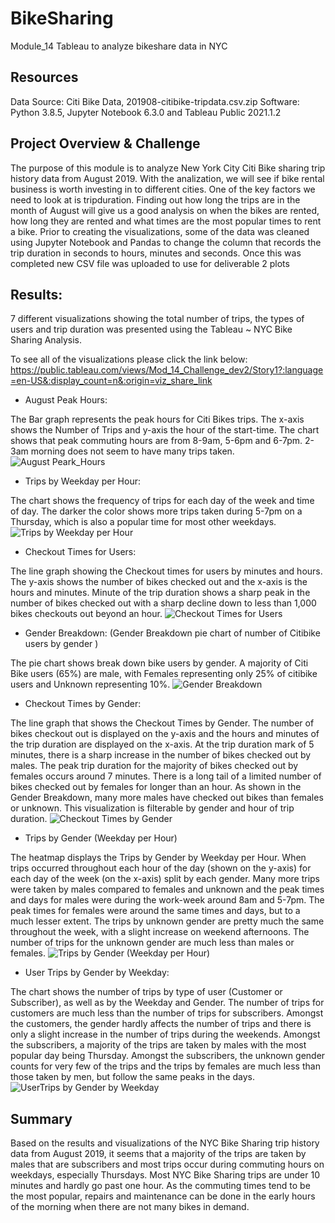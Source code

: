 
# BikeSharing
Module_14
Tableau to analyze bikeshare data in NYC

## Resources
Data Source: Citi Bike Data, 201908-citibike-tripdata.csv.zip
Software: Python 3.8.5, Jupyter Notebook 6.3.0 and Tableau Public 2021.1.2


## Project Overview & Challenge
The purpose of this module is to analyze New York City Citi Bike sharing trip history data from August 2019. With the analization, we will see if bike rental business is worth investing in to different cities. One of the key factors we need to look at is tripduration. Finding out how long the trips are in the month of August will give us a good analysis on when the bikes are rented, how long they are rented and what times are the most popular times to rent a bike.  Prior to creating the visualizations, some of the data was cleaned using Jupyter Notebook and Pandas to change the column that records the trip duration in seconds to hours, minutes and seconds. Once this was completed new CSV file was uploaded to use for deliverable 2 plots


## Results:
7 different visualizations showing the total number of trips, the types of users and trip duration was presented using the Tableau ~ NYC Bike Sharing Analysis.

To see all of the visualizations please click the link below:
https://public.tableau.com/views/Mod_14_Challenge_dev2/Story1?:language=en-US&:display_count=n&:origin=viz_share_link




- August Peak Hours:

The Bar graph represents the peak hours for Citi Bikes trips. The x-axis shows the Number of Trips and y-axis the hour of the start-time. The chart shows that peak commuting hours are from 8-9am, 5-6pm and 6-7pm. 2-3am morning does not seem to have many trips taken.
![August Peark_Hours](https://user-images.githubusercontent.com/80075982/122303451-6e041e00-ceb8-11eb-8acd-831ea225dd7f.png)



- Trips by Weekday per Hour:

The chart shows the frequency of trips for each day of the week and time of day. The darker the color shows more trips taken during 5-7pm on a Thursday, which is also a popular time for most other weekdays. 
![Trips by Weekday per Hour](https://user-images.githubusercontent.com/80075982/122164910-4a939180-ce2c-11eb-8620-ed4988fb6370.png)


- Checkout Times for Users:

The line graph showing the Checkout times for users by minutes and hours. The y-axis shows the number of bikes checked out and the x-axis is the hours and minutes. Minute of the trip duration shows a sharp peak in the number of bikes checked out with a sharp decline down to less than 1,000 bikes checkouts out beyond an hour. 
![Checkout Times for Users](https://user-images.githubusercontent.com/80075982/122164902-47000a80-ce2c-11eb-8687-6cafcd235394.png)


- Gender Breakdown: (Gender Breakdown pie chart of number of Citibike users by gender )

The pie chart shows break down bike users by gender. A majority of Citi Bike users (65%) are male, with Females representing only 25% of citibike users and Unknown representing 10%.
![Gender Breakdown](https://user-images.githubusercontent.com/80075982/122164904-48313780-ce2c-11eb-99a4-522272888f54.png)


- Checkout Times by Gender:

The line graph that shows the Checkout Times by Gender. The number of bikes checkout out is displayed on the y-axis and the hours and minutes of the trip duration are displayed on the x-axis. At the trip duration mark of 5 minutes, there is a sharp increase in the number of bikes checked out by males. The peak trip duration for the majority of bikes checked out by females occurs around 7 minutes. There is a long tail of a limited number of bikes checked out by females for longer than an hour. As shown in the Gender Breakdown, many more males have checked out bikes than females or unknown. This visualization is filterable by gender and hour of trip duration.
![Checkout Times by Gender](https://user-images.githubusercontent.com/80075982/122164899-45cedd80-ce2c-11eb-9c89-e1be25a3e3da.png)


- Trips by Gender (Weekday per Hour)

The heatmap displays the Trips by Gender by Weekday per Hour. When trips occurred throughout each hour of the day (shown on the y-axis) for each day of the week (on the x-axis) split by each gender. Many more trips were taken by males compared to females and unknown and the peak times and days for males were during the work-week around 8am and 5-7pm. The peak times for females were around the same times and days, but to a much lesser extent. The trips by unknown gender are pretty much the same throughout the week, with a slight increase on weekend afternoons. The number of trips for the unknown gender are much less than males or females. 
![Trips by Gender (Weekday per Hour)](https://user-images.githubusercontent.com/80075982/122164908-49626480-ce2c-11eb-8514-a2770f1e28e0.png)


- User Trips by Gender by Weekday:

The chart shows the number of trips by type of user (Customer or Subscriber), as well as by the Weekday and Gender. The number of trips for customers are much less than the number of trips for subscribers. Amongst the customers, the gender hardly affects the number of trips and there is only a slight increase in the number of trips during the weekends. Amongst the subscribers, a majority of the trips are taken by males with the most popular day being Thursday. Amongst the subscribers, the unknown gender counts for very few of the trips and the trips by females are much less than those taken by men, but follow the same peaks in the days.
![UserTrips by Gender by Weekday](https://user-images.githubusercontent.com/80075982/122164916-4c5d5500-ce2c-11eb-84ca-f5483c9392e1.png)


## Summary
Based on the results and visualizations of the NYC Bike Sharing trip history data from August 2019, it seems that a majority of the trips are taken by males that are subscribers and most trips occur during commuting hours on weekdays, especially Thursdays. Most NYC Bike Sharing trips are under 10 minutes and hardly go past one hour. As the commuting times tend to be the most popular, repairs and maintenance can be done in the early hours of the morning when there are not many bikes in demand.

